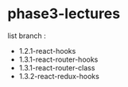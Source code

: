 # phase3-lectures

list branch :

- 1.2.1-react-hooks
- 1.3.1-react-router-hooks
- 1.3.1-react-router-class
- 1.3.2-react-redux-hooks